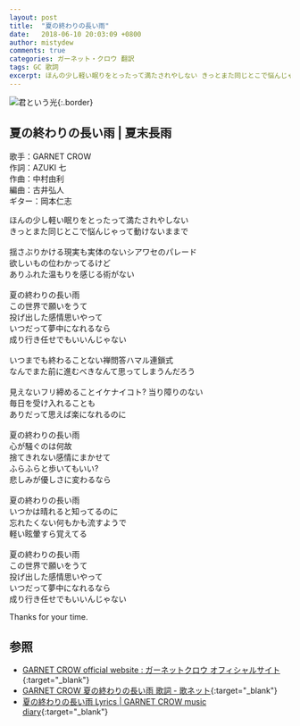 ```yaml
---
layout: post
title:  "夏の終わりの長い雨"
date:   2018-06-10 20:03:09 +0800
author: mistydew
comments: true
categories: ガーネット・クロウ 翻訳
tags: GC 歌詞
excerpt: ほんの少し軽い眠りをとったって満たされやしない きっとまた同じとこで悩んじゃって動けないままで
---
```

![君という光](https://raw.githubusercontent.com/mistydew/gc2/master/cover/single/SG14_君という光.jpg){:.border}

## 夏の終わりの長い雨 | 夏末長雨

歌手：GARNET CROW<br>
作詞：AZUKI 七<br>
作曲：中村由利<br>
編曲：古井弘人<br>
ギター：岡本仁志

ほんの少し軽い眠りをとったって満たされやしない<br>
きっとまた同じとこで悩んじゃって動けないままで<br>
<br>
揺さぶりかける現実も実体のないシアワセのパレード<br>
欲しいもの位わかってるけど<br>
ありふれた温もりを感じる術がない<br>
<br>
夏の終わりの長い雨<br>
この世界で願いをうて<br>
投げ出した感情思いやって<br>
いつだって夢中になれるなら<br>
成り行き任せでもいいんじゃない<br>
<br>
いつまでも終わることない禅問答ハマル連鎖式<br>
なんでまた前に進むべきなんて思ってしまうんだろう<br>
<br>
見えないフリ締めることイケナイコト? 当り障りのない<br>
毎日を受け入れることも<br>
ありだって思えば楽になれるのに<br>
<br>
夏の終わりの長い雨<br>
心が騒ぐのは何故<br>
捨てきれない感情にまかせて<br>
ふらふらと歩いてもいい?<br>
悲しみが優しさに変わるなら<br>
<br>
夏の終わりの長い雨<br>
いつかは晴れると知ってるのに<br>
忘れたくない何もかも流すようで<br>
軽い眩暈すら覚えてる<br>
<br>
夏の終わりの長い雨<br>
この世界で願いをうて<br>
投げ出した感情思いやって<br>
いつだって夢中になれるなら<br>
成り行き任せでもいいんじゃない

Thanks for your time.

## 参照

* [GARNET CROW official website : ガーネットクロウ オフィシャルサイト](http://www.garnetcrow.com){:target="_blank"}
* [GARNET CROW 夏の終わりの長い雨 歌詞 - 歌ネット](https://www.uta-net.com/song/20150){:target="_blank"}
* [夏の終わりの長い雨 Lyrics \| GARNET CROW music diary](https://mistydew.github.io/gc/lyrics/original/夏の終わりの長い雨.html){:target="_blank"}
